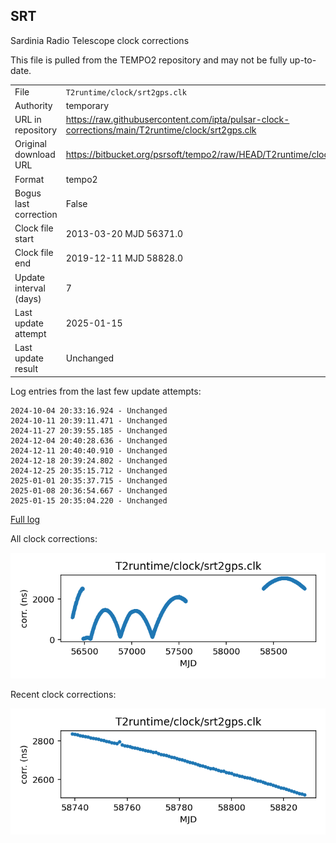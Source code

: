 
## SRT

Sardinia Radio Telescope clock corrections

This file is pulled from the TEMPO2 repository and may not be fully
up-to-date.

|     |     |
|:--- |:--- |
| File | `T2runtime/clock/srt2gps.clk` |
| Authority | temporary |
| URL in repository | <https://raw.githubusercontent.com/ipta/pulsar-clock-corrections/main/T2runtime/clock/srt2gps.clk> |
| Original download URL | <https://bitbucket.org/psrsoft/tempo2/raw/HEAD/T2runtime/clock/srt2gps.clk> |
| Format | tempo2 |
| Bogus last correction | False |
| Clock file start | 2013-03-20 MJD 56371.0 |
| Clock file end | 2019-12-11 MJD 58828.0 |
| Update interval (days) | 7 |
| Last update attempt | 2025-01-15 |
| Last update result | Unchanged |

Log entries from the last few update attempts:
```
2024-10-04 20:33:16.924 - Unchanged
2024-10-11 20:39:11.471 - Unchanged
2024-11-27 20:39:55.185 - Unchanged
2024-12-04 20:40:28.636 - Unchanged
2024-12-11 20:40:40.910 - Unchanged
2024-12-18 20:39:24.802 - Unchanged
2024-12-25 20:35:15.712 - Unchanged
2025-01-01 20:35:37.715 - Unchanged
2025-01-08 20:36:54.667 - Unchanged
2025-01-15 20:35:04.220 - Unchanged
```
[Full log](https://raw.githubusercontent.com/ipta/pulsar-clock-corrections/main/log/T2runtime/clock/srt2gps.clk.log)


All clock corrections:

![plot of all clock corrections](srt2gps.clk.png "All corrections")

Recent clock corrections:

![plot of recent clock corrections](srt2gps.clk.short.png "Recent corrections")

